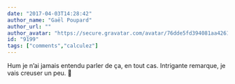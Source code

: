 ```yaml
---
date: "2017-04-03T14:28:42"
author_name: "Gaël Poupard"
author_url: ""
author_avatar: "https://secure.gravatar.com/avatar/76dde5fd394081aa4261802372fe2e33"
id: "9199"
tags: ["comments","calculez"]
---
```

Hum je n’ai jamais entendu parler de ça, en tout cas. Intrigante remarque, je vais creuser un peu. 🙂